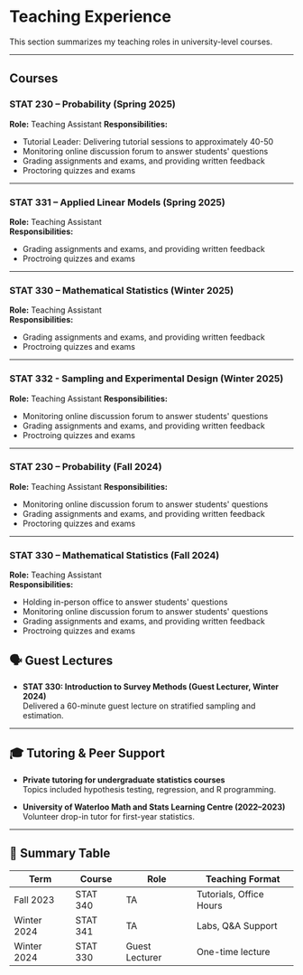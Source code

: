 # Teaching Experience

This section summarizes my teaching roles in university-level courses.

---

## Courses

### STAT 230 – Probability (Spring 2025)
**Role:** Teaching Assistant
**Responsibilities:**
- Tutorial Leader: Delivering tutorial sessions to approximately 40-50
- Monitoring online discussion forum to answer students' questions
- Grading assignments and exams, and providing written feedback
- Proctoring quizzes and exams

---

### STAT 331 – Applied Linear Models (Spring 2025)
**Role:** Teaching Assistant  
**Responsibilities:**
- Grading assignments and exams, and providing written feedback
- Proctroing quizzes and exams
  
---

### STAT 330 – Mathematical Statistics (Winter 2025)
**Role:** Teaching Assistant  
**Responsibilities:**
- Grading assignments and exams, and providing written feedback
- Proctroing quizzes and exams
  
---

### STAT 332 - Sampling and Experimental Design (Winter 2025)
**Role:** Teaching Assistant
**Responsibilities:** 
- Monitoring online discussion forum to answer students' questions
- Grading assignments and exams, and providing written feedback
- Proctroing quizzes and exams

---

### STAT 230 – Probability (Fall 2024)
**Role:** Teaching Assistant
**Responsibilities:**
- Monitoring online discussion forum to answer students' questions
- Grading assignments and exams, and providing written feedback
- Proctoring quizzes and exams

---

### STAT 330 – Mathematical Statistics (Fall 2024)
**Role:** Teaching Assistant  
**Responsibilities:**
- Holding in-person office to answer students' questions
- Monitoring online discussion forum to answer students' questions
- Grading assignments and exams, and providing written feedback
- Proctroing quizzes and exams

## 🗣️ Guest Lectures

- **STAT 330: Introduction to Survey Methods (Guest Lecturer, Winter 2024)**  
  Delivered a 60-minute guest lecture on stratified sampling and estimation.

---

## 🎓 Tutoring & Peer Support

- **Private tutoring for undergraduate statistics courses**  
  Topics included hypothesis testing, regression, and R programming.

- **University of Waterloo Math and Stats Learning Centre (2022–2023)**  
  Volunteer drop-in tutor for first-year statistics.

---

## 📅 Summary Table

| Term        | Course         | Role         | Teaching Format    |
|-------------|----------------|--------------|---------------------|
| Fall 2023   | STAT 340       | TA           | Tutorials, Office Hours |
| Winter 2024 | STAT 341       | TA           | Labs, Q&A Support       |
| Winter 2024 | STAT 330       | Guest Lecturer | One-time lecture     |

